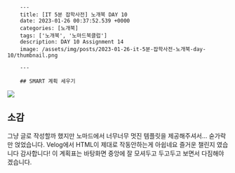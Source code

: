 

        ---
        title: [IT 5분 잡학사전] 노개북 DAY 10
        date: 2023-01-26 00:37:52.539 +0000
        categories: [노개북]
        tags: ['노개북', '노마드북클럽']
        description: DAY 10 Assignment 14
        image: /assets/img/posts/2023-01-26-it-5분-잡학사전-노개북-day-10/thumbnail.png
        
        ---

        ## SMART 계획 세우기

![](/assets/img/posts/2023-01-26-it-5분-잡학사전-노개북-day-10/img0.png)


## 소감

그냥 글로 작성할까 했지만
노마드에서 너무너무 멋진 템플릿을 제공해주셔서... 숟가락만 얹었습니다.
Velog에서 HTML이 제대로 작동안하는게 아쉽네요
즐거운 챌린지 였습니다 감사합니다!
이 계획표는 바탕화면 중앙에 잘 모셔두고 두고두고 보면서 다짐해야겠습니다.

        